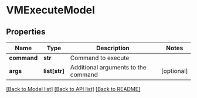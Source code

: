 # VMExecuteModel

## Properties
Name | Type | Description | Notes
------------ | ------------- | ------------- | -------------
**command** | **str** | Command to execute | 
**args** | **list[str]** | Additional arguments to the command | [optional] 

[[Back to Model list]](../README.md#documentation-for-models) [[Back to API list]](../README.md#documentation-for-api-endpoints) [[Back to README]](../README.md)


